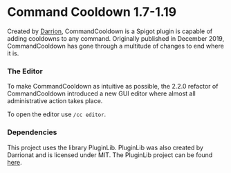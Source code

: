 # Command Cooldown 1.7-1.19

Created by [Darrion][Darrionat], CommandCooldown is a Spigot plugin is capable of adding cooldowns to any command. Originally published in December 2019,
CommandCooldown has gone through a multitude of changes to end where it is.

### The Editor

To make CommandCooldown as intuitive as possible, the 2.2.0 refactor of CommandCooldown introduced a new GUI editor
where almost all administrative action takes place.

To open the editor use `/cc editor`.

### Dependencies

This project uses the library PluginLib. PluginLib was also created by Darrionat and is licensed under MIT. The
PluginLib project can be found [here][PluginLib].

<!-- Links -->
[Darrionat]: https://github.com/Darrionat
[PluginLib]: https://github.com/Darrionat/PluginLib
